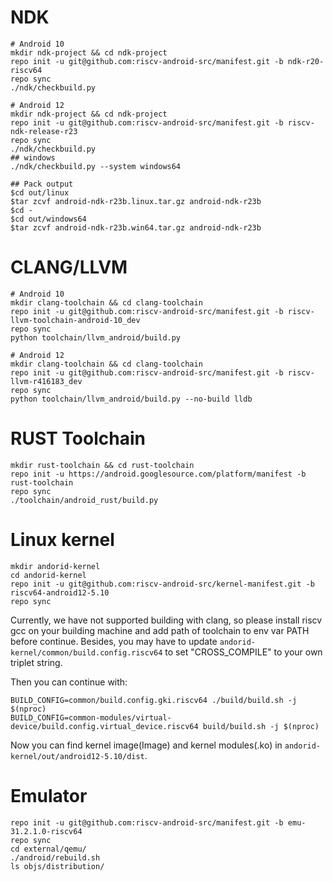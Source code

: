 # NDK

```
# Android 10
mkdir ndk-project && cd ndk-project
repo init -u git@github.com:riscv-android-src/manifest.git -b ndk-r20-riscv64
repo sync
./ndk/checkbuild.py

# Android 12
mkdir ndk-project && cd ndk-project
repo init -u git@github.com:riscv-android-src/manifest.git -b riscv-ndk-release-r23
repo sync
./ndk/checkbuild.py
## windows
./ndk/checkbuild.py --system windows64

## Pack output
$cd out/linux
$tar zcvf android-ndk-r23b.linux.tar.gz android-ndk-r23b
$cd -
$cd out/windows64
$tar zcvf android-ndk-r23b.win64.tar.gz android-ndk-r23b
```

# CLANG/LLVM

```
# Android 10
mkdir clang-toolchain && cd clang-toolchain
repo init -u git@github.com:riscv-android-src/manifest.git -b riscv-llvm-toolchain-android-10_dev
repo sync
python toolchain/llvm_android/build.py

# Android 12
mkdir clang-toolchain && cd clang-toolchain
repo init -u git@github.com:riscv-android-src/manifest.git -b riscv-llvm-r416183_dev
repo sync
python toolchain/llvm_android/build.py --no-build lldb
```

# RUST Toolchain

```
mkdir rust-toolchain && cd rust-toolchain
repo init -u https://android.googlesource.com/platform/manifest -b rust-toolchain
repo sync
./toolchain/android_rust/build.py
```

# Linux kernel

```
mkdir andorid-kernel
cd andorid-kernel
repo init -u git@github.com:riscv-android-src/kernel-manifest.git -b riscv64-android12-5.10
repo sync
```

Currently, we have not supported building with clang, so please install riscv gcc on your building machine and add path of toolchain to env var PATH before continue.
Besides, you may have to update `andorid-kernel/common/build.config.riscv64` to set "CROSS_COMPILE" to your own triplet string. 

Then you can continue with:
```
BUILD_CONFIG=common/build.config.gki.riscv64 ./build/build.sh -j $(nproc)
BUILD_CONFIG=common-modules/virtual-device/build.config.virtual_device.riscv64 build/build.sh -j $(nproc)
```

Now you can find kernel image(Image) and kernel modules(.ko) in `andorid-kernel/out/android12-5.10/dist`.


# Emulator

```
repo init -u git@github.com:riscv-android-src/manifest.git -b emu-31.2.1.0-riscv64
repo sync
cd external/qemu/
./android/rebuild.sh
ls objs/distribution/
```

